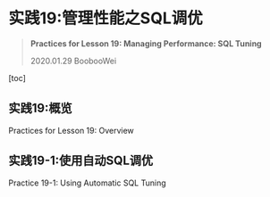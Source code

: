 # 实践19:管理性能之SQL调优

> **Practices for Lesson 19: Managing Performance: SQL Tuning**
>
> 2020.01.29 BoobooWei

[toc]

## 实践19:概览

Practices for Lesson 19: Overview

## 实践19-1:使用自动SQL调优

Practice 19-1: Using Automatic SQL Tuning